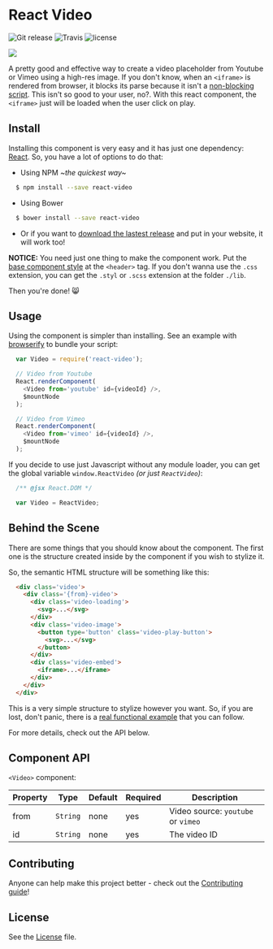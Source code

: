 # React Video

![Git release](http://img.shields.io/github/release/pedronauck/react-video.svg?style=flat) ![Travis](http://img.shields.io/travis/pedronauck/react-video.svg?style=flat) ![license](http://img.shields.io/npm/l/react-video.svg?style=flat)

![](http://f.cl.ly/items/440F3Y0w1l293g3e3g3N/cover.png)

A pretty good and effective way to create a video placeholder from Youtube or Vimeo using a high-res image. If you don't know, when an `<iframe>` is rendered from browser, it blocks its parse because it isn't a [non-blocking script](http://www.nczonline.net/blog/2010/08/10/what-is-a-non-blocking-script/). This isn't so good to your user, no?. With this react component, the `<iframe>` just will be loaded when the user click on play.

## Install

Installing this component is very easy and it has just one dependency: [React](http://facebook.github.io/react/downloads.html). So, you have a lot of options to do that:

- Using NPM *~the quickest way~*
```bash
  $ npm install --save react-video
```

- Using Bower
```bash
  $ bower install --save react-video
```

- Or if you want to [download the lastest release](https://github.com/pedronauck/react-video/archive/v1.1.3.zip) and put in your website, it will work too!

**NOTICE:** You need just one thing to make the component work. Put the [base component style](./dist/react-video.css) at the `<header>` tag. If you don't wanna use the `.css` extension, you can get the `.styl` or `.scss` extension at the folder `./lib`.

Then you're done! :smile_cat:

## Usage

Using the component is simpler than installing. See an example with [browserify](http://truongtx.me/2014/07/18/using-reactjs-with-browserify-and-gulp/) to bundle your script:

```javascript
  var Video = require('react-video');

  // Video from Youtube
  React.renderComponent(
    <Video from='youtube' id={videoId} />,
    $mountNode
  );

  // Video from Vimeo
  React.renderComponent(
    <Video from='vimeo' id={videoId} />,
    $mountNode
  );
```

If you decide to use just Javascript without any module loader, you can get the global variable `window.ReactVideo` *(or just `ReactVideo`)*:

```javascript
  /** @jsx React.DOM */

  var Video = ReactVideo;
```

## Behind the Scene

There are some things that you should know about the component. The first one is the structure created inside by the component if you wish to stylize it.

So, the semantic HTML structure will be something like this:

```html
  <div class='video'>
    <div class='{from}-video'>
      <div class='video-loading'>
        <svg>...</svg>
      </div>
      <div class='video-image'>
        <button type='button' class='video-play-button'>
          <svg>...</svg>
        </button>
      </div>
      <div class='video-embed'>
        <iframe>...</iframe>
      </div>
    </div>
  </div>
```

This is a very simple structure to stylize however you want. So, if you are lost, don't panic, there is a [real functional example](/example) that you can follow.

For more details, check out the API below.

## Component API

`<Video>` component:

Property | Type | Default | Required | Description
-------- | ---- | ------- | -------- |-----------
from | `String` | none | yes | Video source: `youtube` or `vimeo`
id | `String` | none | yes | The video ID

## Contributing

Anyone can help make this project better - check out the [Contributing guide](CONTRIBUTING.md)!

## License

See the [License](LICENSE) file.
